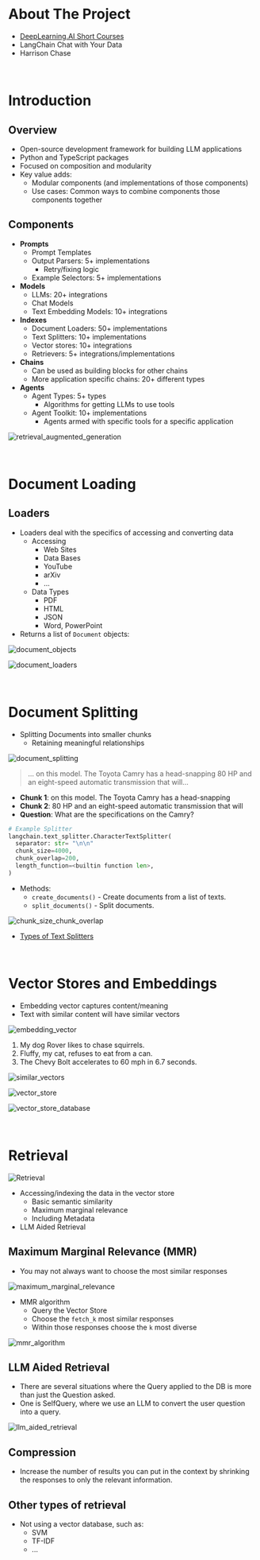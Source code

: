 &nbsp;

# About The Project

- [DeepLearning.AI Short Courses](https://learn.deeplearning.ai/)
- LangChain Chat with Your Data
- Harrison Chase

&nbsp;

# Introduction

## Overview

- Open-source development framework for building LLM applications
- Python and TypeScript packages
- Focused on composition and modularity
- Key value adds:
  - Modular components (and implementations of those components)
  - Use cases: Common ways to combine components those components together

## Components

- **Prompts**
  - Prompt Templates
  - Output Parsers: 5+ implementations
    - Retry/fixing logic
  - Example Selectors: 5+ implementations
- **Models**
  - LLMs: 20+ integrations
  - Chat Models
  - Text Embedding Models: 10+ integrations
- **Indexes**
  - Document Loaders: 50+ implementations
  - Text Splitters: 10+ implementations
  - Vector stores: 10+ integrations
  - Retrievers: 5+ integrations/implementations
- **Chains**
  - Can be used as building blocks for other chains
  - More application specific chains: 20+ different types
- **Agents**
  - Agent Types: 5+ types
    - Algorithms for getting LLMs to use tools
  - Agent Toolkit: 10+ implementations
    - Agents armed with specific tools for a specific application

![retrieval_augmented_generation](diagrams/retrieval_augmented_generation.png)

&nbsp;

# Document Loading

## Loaders

- Loaders deal with the specifics of accessing and converting data
  - Accessing
    - Web Sites
    - Data Bases
    - YouTube
    - arXiv
    - ...
  - Data Types
    - PDF
    - HTML
    - JSON
    - Word, PowerPoint
- Returns a list of `Document` objects:

![document_objects](diagrams/document_objects.png)

![document_loaders](diagrams/document_loaders.png)

&nbsp;

# Document Splitting

- Splitting Documents into smaller chunks
  - Retaining meaningful relationships

![document_splitting](diagrams/document_splitting.png)

> ... on this model. The Toyota Camry has a head-snapping 80 HP and an eight-speed automatic transmission that will...

- **Chunk 1**: on this model. The Toyota Camry has a head-snapping
- **Chunk 2**: 80 HP and an eight-speed automatic transmission that will
- **Question**: What are the specifications on the Camry?

```py
# Example Splitter
langchain.text_splitter.CharacterTextSplitter(
  separator: str= "\n\n"
  chunk_size=4000,
  chunk_overlap=200,
  length_function=<builtin function len>,
)
```

- Methods:
  - `create_documents()` - Create documents from a list of texts.
  - `split_documents()` - Split documents.

![chunk_size_chunk_overlap](diagrams/chunk_size_chunk_overlap.png)

- [Types of Text Splitters](https://python.langchain.com/docs/modules/data_connection/document_transformers/#types-of-text-splitters)

&nbsp;

# Vector Stores and Embeddings

- Embedding vector captures content/meaning
- Text with similar content will have similar vectors

![embedding_vector](diagrams/embedding_vector.png)

1. My dog Rover likes to chase squirrels.
2. Fluffy, my cat, refuses to eat from a can.
3. The Chevy Bolt accelerates to 60 mph in 6.7 seconds.

![similar_vectors](diagrams/similar_vectors.png)

![vector_store](diagrams/vector_store.png)

![vector_store_database](diagrams/vector_store_database.png)

&nbsp;

# Retrieval

![Retrieval](diagrams/retrieval.png)

- Accessing/indexing the data in the vector store
  - Basic semantic similarity
  - Maximum marginal relevance
  - Including Metadata
- LLM Aided Retrieval

## Maximum Marginal Relevance (MMR)

- You may not always want to choose the most similar responses

![maximum_marginal_relevance](diagrams/maximum_marginal_relevance.png)

- MMR algorithm
  - Query the Vector Store
  - Choose the `fetch_k` most similar responses
  - Within those responses choose the `k` most diverse

![mmr_algorithm](diagrams/mmr_algorithm.png)

## LLM Aided Retrieval

- There are several situations where the Query applied to the DB is more than just the Question asked.
- One is SelfQuery, where we use an LLM to convert the user question into a query.

![llm_aided_retrieval](diagrams/llm_aided_retrieval.png)

## Compression

- Increase the number of results you can put in the context by shrinking the responses to only the relevant information.

## Other types of retrieval

- Not using a vector database, such as:
  - SVM
  - TF-IDF
  - ...

&nbsp;
